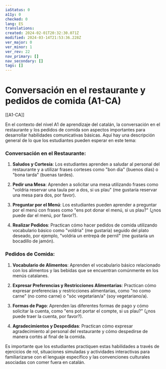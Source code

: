 ```yaml
---
iaStatus: 0
a11y: 0
checked: 0
lang: ES
translations: 
created: 2024-02-01T20:32:30.071Z
modified: 2024-03-14T21:53:36.228Z
ver_major: 0
ver_minor: 1
ver_rev: 22
nav_primary: []
nav_secondary: []
tags: []
---
```

# Conversación en el restaurante y pedidos de comida (A1-CA)

[[A1-CA]]

En el contexto del nivel A1 de aprendizaje del catalán, la conversación en el restaurante y los pedidos de comida son aspectos importantes para desarrollar habilidades comunicativas básicas. Aquí hay una descripción general de lo que los estudiantes pueden esperar en este tema:

### Conversación en el Restaurante:

1. **Saludos y Cortesía**: Los estudiantes aprenden a saludar al personal del restaurante y a utilizar frases corteses como "bon dia" (buenos días) o "bona tarda" (buenas tardes).

2. **Pedir una Mesa**: Aprenden a solicitar una mesa utilizando frases como "voldria reservar una taula per a dos, si us plau" (me gustaría reservar una mesa para dos, por favor).

3. **Preguntar por el Menú**: Los estudiantes pueden aprender a preguntar por el menú con frases como "ens pot donar el menú, si us plau?" (¿nos puede dar el menú, por favor?).

4. **Realizar Pedidos**: Practican cómo hacer pedidos de comida utilizando vocabulario básico como "voldria" (me gustaría) seguido del plato deseado, por ejemplo, "voldria un entrepà de pernil" (me gustaría un bocadillo de jamón).

### Pedidos de Comida:

1. **Vocabulario de Alimentos**: Aprenden el vocabulario básico relacionado con los alimentos y las bebidas que se encuentran comúnmente en los menús catalanes.

2. **Expresar Preferencias y Restricciones Alimentarias**: Practican cómo expresar preferencias y restricciones alimentarias, como "no como carne" (no como carne) o "sóc vegetarian/a" (soy vegetariano/a).

3. **Formas de Pago**: Aprenden las diferentes formas de pago y cómo solicitar la cuenta, como "ens pot portar el compte, si us plau?" (¿nos puede traer la cuenta, por favor?).

4. **Agradecimientos y Despedidas**: Practican cómo expresar agradecimiento al personal del restaurante y cómo despedirse de manera cortés al final de la comida.

Es importante que los estudiantes practiquen estas habilidades a través de ejercicios de rol, situaciones simuladas y actividades interactivas para familiarizarse con el lenguaje específico y las convenciones culturales asociadas con comer fuera en catalán.